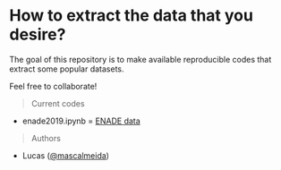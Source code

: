 # How to extract the data that you desire?

The goal of this repository is to make available reproducible codes that extract some popular datasets. 

Feel free to collaborate!

> Current codes

- enade2019.ipynb = <a href="https://www.gov.br/inep/pt-br/acesso-a-informacao/dados-abertos/microdados/enade">ENADE data</a>

> Authors

- Lucas (<a href="https://github.com/mascalmeida">@mascalmeida</a>)
